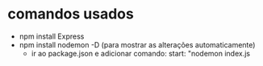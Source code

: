 # comandos usados

- npm install Express
- npm install nodemon -D (para mostrar as alterações automaticamente)
  - ir ao package.json e adicionar comando: start: "nodemon index.js
